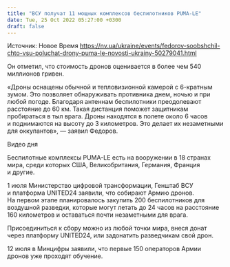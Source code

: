 ```yaml
---
title: "ВСУ получат 11 мощных комплексов беспилотников PUMA-LE"
date: Tue, 25 Oct 2022 05:27:00 +0300
draft: false
---
```

Источник: Новое Время https://nv.ua/ukraine/events/fedorov-soobshchil-chto-vsu-poluchat-drony-puma-le-novosti-ukrainy-50279041.html


 Он отметил, что стоимость дронов оценивается в более чем 540 миллионов гривен.

«Дроны оснащены обычной и тепловизионной камерой с 6-кратным зумом. Это позволяет обнаруживать противника днем, ночью и при любой погоде. Благодаря антеннам беспилотники преодолевают расстояние до 60 км. Такая дистанция поможет защитникам пробираться в тыл врага. Дроны находятся в полете около 6 часов и поднимаются на высоту до 3 километров. Это делает их незаметными для оккупантов», — заявил Федоров.

 Видео дня   

Беспилотные комплексы PUMA-LE есть на вооружении в 18 странах мира, среди которых США, Великобритания, Германия, Франция и другие.

1 июля Министерство цифровой трансформации, Генштаб ВСУ и платформа UNITED24 заявили, что собирают Армию дронов. На первом этапе планировалось закупить 200 беспилотников для воздушной разведки, которые могут летать до 24 часов на расстояние 160 километров и оставаться почти незаметными для врага.

Присоединиться к сбору можно из любой точки мира, внеся донат через платформу UNITED24, или задонатить разведчикам свой дрон.

12 июля в Минцифры заявили, что первые 150 операторов Армии дронов уже проходят обучение.
